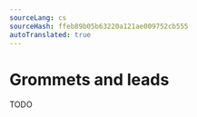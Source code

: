 ```yaml
---
sourceLang: cs
sourceHash: ffeb89b05b63220a121ae009752cb555
autoTranslated: true
---
```



# Grommets and leads

TODO
